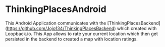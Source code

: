 # ThinkingPlacesAndroid
This Android Application communicates with the [ThinkingPlacesBackend] (https://github.com/Jojo134/ThinkingPlacesBackend) which
created with Loopback.io. This App allows to rate your current location which then get persisted in the backend to created a map
with location ratings.
